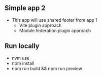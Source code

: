 ## Simple app 2

- This app will use shared footer from app 1
  - Vite plugin approach
  - Module federation plugin approach

## Run locally

- nvm use
- npm install
- npm run build && npm run preview
